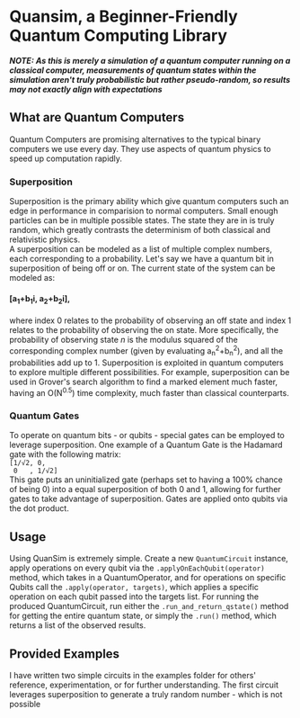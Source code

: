 # Quansim, a Beginner-Friendly Quantum Computing Library

***NOTE: As this is merely a simulation of a quantum computer running on a classical computer, measurements of quantum states within the simulation aren't truly probabilistic but rather pseudo-random, so results may not exactly align with expectations*** 
## What are Quantum Computers
Quantum Computers are promising alternatives to the typical binary computers we use every day.
They use aspects of quantum physics to speed up computation rapidly.
### Superposition
Superposition is the primary ability which give quantum computers such an edge in performance in comparision to normal computers.
Small enough particles can be in multiple possible states. The state they are in is truly random, which greatly contrasts the determinism of
both classical and relativistic physics.  
A superposition can be modeled as a list of multiple complex numbers, each corresponding to a probability.
Let's say we have a quantum bit in superposition of being off or on. The current state of the system can be modeled as:  
#### [a<sub>1</sub>+b<sub>1</sub>i, a<sub>2</sub>+b<sub>2</sub>i],  
where index 0 relates to the probability of observing an off state and index 1 relates to the probability of observing the on state.
More specifically, the probability of observing state *n* is the modulus squared of the corresponding complex number
(given by evaluating a<sub>n</sub><sup>2</sup>+b<sub>n</sub><sup>2</sup>), and all the probabilities add up to 1.
Superposition is exploited in quantum computers to explore multiple different possibilities. For example, superposition can be used in Grover's
search algorithm to find a marked element much faster, having an O(N<sup>0.5</sup>) time complexity, much faster than classical counterparts.

### Quantum Gates
To operate on quantum bits - or qubits - special gates can be employed to leverage superposition. One example of a Quantum Gate is the Hadamard gate with the following matrix:  
`[1/√2, 0,   `      
` 0   , 1/√2]`  
 This gate puts an uninitialized gate (perhaps set to having a 100% chance of being 0) into a equal superposition of both 0 and 1, allowing for further gates to take advantage of superposition. Gates are applied onto qubits via the dot product.

## Usage
Using QuanSim is extremely simple. Create a new `QuantumCircuit` instance, apply operations on every qubit via the `.applyOnEachQubit(operator)` method, which takes in a QuantumOperator, and for operations on specific Qubits call the `.apply(operator, targets)`, which applies a specific operation on each qubit passed into the targets list. 
For running the produced QuantumCircuit, run either the `.run_and_return_qstate()` method for getting the entire quantum state, or simply the `.run()` method, which returns a list of the observed results. 

## Provided Examples
I have written two simple circuits in the examples folder for others' reference, experimentation, or for further understanding. The first circuit leverages superposition to generate a truly random number - which is not possible 
